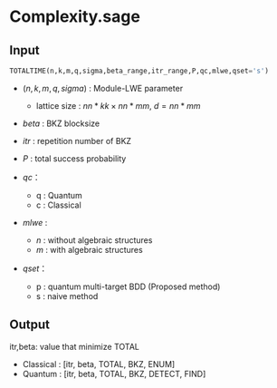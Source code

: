 # Complexity.sage

## Input

```python
TOTALTIME(n,k,m,q,sigma,beta_range,itr_range,P,qc,mlwe,qset='s')
```

* $(n,k,m,q,sigma)$ : Module-LWE parameter
    * lattice size : $nn*kk \times nn*mm$, $d=nn*mm$

* $beta$ : BKZ blocksize
* $itr$ : repetition number of BKZ

* $P$ : total success probability 

* $qc$：
    * q : Quantum
    * c : Classical

* $mlwe$ : 
    * $n$ : without algebraic structures
    * $m$ : with algebraic structures

* $qset$：
    * p : quantum multi-target BDD (Proposed method)
    * s : naive method
    


## Output
itr,beta: value that minimize TOTAL 

* Classical : [itr, beta, TOTAL, BKZ, ENUM]
* Quantum : [itr, beta, TOTAL, BKZ, DETECT, FIND]


